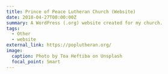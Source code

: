 ```yaml
---
title: Prince of Peace Lutheran Church (Website)
date: 2018-04-27T00:00:00Z
summary: A WordPress (.org) website created for my church.
tags:
  - Other
  - website
external_link: https://poplutheran.org/
image:
  caption: Photo by Toa Heftiba on Unsplash
  focal_point: Smart
---
```

